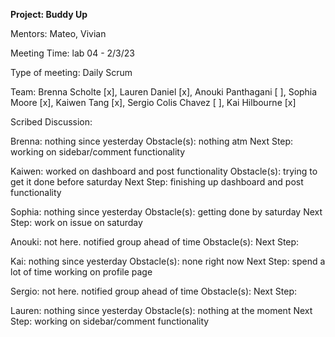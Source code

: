 **Project: Buddy Up**

Mentors: Mateo, Vivian

Meeting Time: lab 04 - 2/3/23

Type of meeting: Daily Scrum

Team: Brenna Scholte [x], Lauren Daniel [x], Anouki Panthagani [ ], Sophia Moore [x], Kaiwen Tang [x], Sergio Colis Chavez [ ], Kai Hilbourne [x]

Scribed Discussion: 

Brenna: nothing since yesterday Obstacle(s): nothing atm Next Step: working on sidebar/comment functionality

Kaiwen: worked on dashboard and post functionality Obstacle(s): trying to get it done before saturday Next Step: finishing up dashboard and post functionality

Sophia: nothing since yesterday Obstacle(s): getting done by saturday Next Step: work on issue on saturday

Anouki: not here. notified group ahead of time Obstacle(s): Next Step: 

Kai: nothing since yesterday Obstacle(s): none right now Next Step: spend a lot of time working on profile page

Sergio: not here. notified group ahead of time Obstacle(s): Next Step: 

Lauren: nothing since yesterday Obstacle(s): nothing at the moment Next Step: working on sidebar/comment functionality
